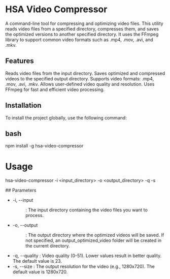 # HSA Video Compressor

A command-line tool for compressing and optimizing video files. This utility reads video files from a specified directory, compresses them, and saves the optimized versions to another specified directory. It uses the FFmpeg library to support common video formats such as .mp4, .mov, .avi, and .mkv.

## Features

Reads video files from the input directory.
Saves optimized and compressed videos to the specified output directory.
Supports video formats: .mp4, .mov, .avi, .mkv.
Allows user-defined video quality and resolution.
Uses FFmpeg for fast and efficient video processing.

## Installation

To install the project globally, use the following command:

## bash

npm install -g hsa-video-compressor

# Usage

hsa-video-compressor -i <input_directory> -o <output_directory> -q <quality> -s <resolution>

## Parameters

 <ul>
    <li>
      -i, --input <dir>: The input directory containing the video files you want to process.
    </li>
    <li>
     -o, --output <dir>: The output directory where the optimized videos will be saved. If not specified, an output_optimized_video folder will be created in the current directory.
    </li>
    <li>
      -q, --quality <number>: Video quality (0-51). Lower values result in better quality. The default value is 23.
    </li>
    <li>
    -s, --size <widthxheight>: The output resolution for the video (e.g., 1280x720). The default value is 1280x720.
    </li>
 </ul>
